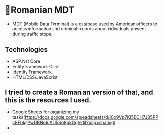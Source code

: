 # 🚓Romanian MDT

- MDT (Mobile Data Terminal) is a database used by American officers to access information and criminal records about individuals present during traffic stops. 
## Technologies
- ASP.Net Core
- Entity Framework Core
- Identity Framework
- HTML/CSS/JavaScript


## I tried to create a Romanian version of that, and this is the resources I used.
- Google Sheets for organizing my tasks(https://docs.google.com/spreadsheets/d/10o9Vp7Ki5DCH7J85PPc8FbkgPwDBNo6iA5I5Sq8gkGg/edit?usp=sharing)
- 
